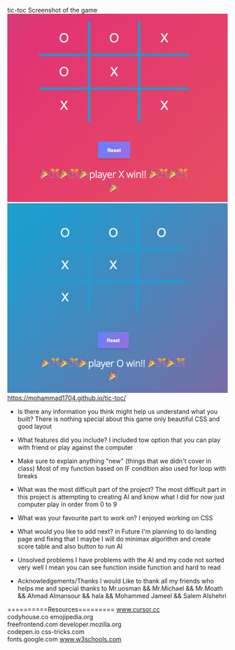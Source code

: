 tic-toc
Screenshot of the game
![alt text](https://github.com/Mohammad1704/tic-toc/blob/master/Screen%20Shot%201440-05-24%20at%2011.14.37%20PM.png?raw=true)
![alt text](https://github.com/Mohammad1704/tic-toc/blob/master/Screen%20Shot%201440-05-24%20at%2011.13.43%20PM.png?raw=true)
https://mohammad1704.github.io/tic-toc/


- Is there any information you think might help us understand what you built?
There is nothing special about this game only beautiful CSS and good layout


- What features did you include?
I included tow option that you can play with friend or play against the computer

- Make sure to explain anything "new" (things that we didn't cover in class)
Most of my function based on IF condition also used for loop with breaks


- What was the most difficult part of the project?
The most difficult part in this project is attempting to creating AI and  know what I did for now just computer play in order from 0 to 9

- What was your favourite part to work on?
I enjoyed working on CSS

- What would you like to add next?
in Future I'm planning to do landing page and fixing that I maybe I will do minimax algorithm  and create score table and also button to run AI

- Unsolved problems
I have  problems with the AI and my code not sorted very well I mean you can see function inside function and hard to read 

- Acknowledgements/Thanks
 I would Like to thank all my friends who helps me and special thanks to
Mr.uosman && Mr.Michael && Mr.Moath && Ahmad Almansour && hala && Mohammed Jameel && Salem Alshehri

==========Resources=========
www.cursor.cc               
codyhouse.co
emojipedia.org              
freefrontend.com
developer.mozilla.org       
codepen.io
css-tricks.com              
fonts.google.com
www.w3schools.com           
